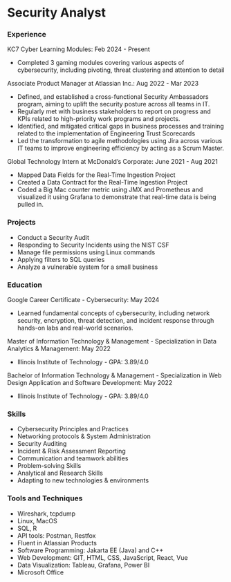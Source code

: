 # Security Analyst

### Experience
KC7 Cyber Learning Modules: Feb 2024 - Present
- Completed 3 gaming modules covering various aspects of cybersecurity, including pivoting, threat clustering and attention to detail

Associate Product Manager at Atlassian Inc.: Aug 2022 - Mar 2023
- Defined, and established a cross-functional Security Ambassadors program, aiming to uplift the security posture across all teams in IT.
- Regularly met with business stakeholders to report on progress and KPIs related to high-priority work programs and projects. 
- Identified, and mitigated critical gaps in business processes and training related to the implementation of Engineering Trust Scorecards
- Led the transformation to agile methodologies using Jira across various IT teams to improve engineering efficiency by acting as a Scrum Master. 

Global Technology Intern at McDonald’s Corporate: June 2021 - Aug 2021
- Mapped Data Fields for the Real-Time Ingestion Project
- Created a Data Contract for the Real-Time Ingestion Project
- Coded a Big Mac counter metric using JMX and Prometheus and visualized it using Grafana to demonstrate that real-time data is being pulled in.

### Projects
- Conduct a Security Audit
- Responding to Security Incidents using the NIST CSF
- Manage file permissions using Linux commands
- Applying filters to SQL queries
- Analyze a vulnerable system for a small business

### Education
Google Career Certificate - Cybersecurity: May 2024
- Learned fundamental concepts of cybersecurity, including network security, encryption, threat detection, and incident response through hands-on labs and real-world scenarios.

Master of Information Technology & Management - Specialization in Data Analytics & Management: May 2022
- Illinois Institute of Technology - GPA: 3.89/4.0  

Bachelor of Information Technology & Management - Specialization in Web Design Application and Software Development: May 2022
- Illinois Institute of Technology - GPA: 3.89/4.0  

### Skills
- Cybersecurity Principles and Practices
- Networking protocols & System Administration
- Security Auditing
- Incident & Risk Assessment Reporting
- Communication and teamwork abilities
- Problem-solving Skills
- Analytical and Research Skills
- Adapting to new technologies & environments

### Tools and Techniques
- Wireshark, tcpdump
- Linux, MacOS 
- SQL, R
- API tools: Postman, Restfox
- Fluent in Atlassian Products
- Software Programming: Jakarta EE (Java) and C++ 
- Web Development: GIT, HTML, CSS, JavaScript, React, Vue
- Data Visualization: Tableau, Grafana, Power BI
- Microsoft Office
